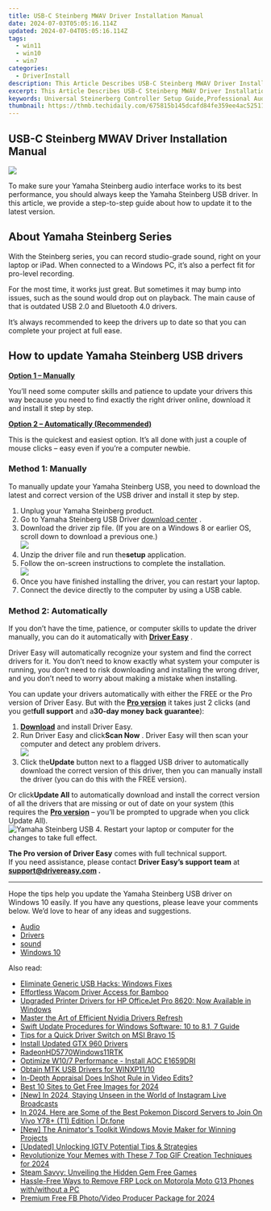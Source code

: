 ```yaml
---
title: USB-C Steinberg MWAV Driver Installation Manual
date: 2024-07-03T05:05:16.114Z
updated: 2024-07-04T05:05:16.114Z
tags:
  - win11
  - win10
  - win7
categories:
  - DriverInstall
description: This Article Describes USB-C Steinberg MWAV Driver Installation Manual
excerpt: This Article Describes USB-C Steinberg MWAV Driver Installation Manual
keywords: Universal Steinerberg Controller Setup Guide,Professional Audio Equipment Installation,Steinberg Mix Controller Manual,Professional Sound System Configuration,Audio Equipment Installation Steps,High-Quality Sound System Assembly Guide,Comprehensive Audio Equipment Setup Manual
thumbnail: https://thmb.techidaily.com/675815b145dcafd84fe359ee4ac52511e6c57ba8907f6c40cdafb2c11a8f5a83.jpg
---
```


## USB-C Steinberg MWAV Driver Installation Manual

![](https://images.drivereasy.com/wp-content/uploads/2021/01/Yamaha-Logo-1967-1200x576.jpg)

 To make sure your Yamaha Steinberg audio interface works to its best performance, you should always keep the Yamaha Steinberg USB driver. In this article, we provide a step-to-step guide about how to update it to the latest version.

## About Yamaha Steinberg Series

 With the Steinberg series, you can record studio-grade sound, right on your laptop or iPad. When connected to a Windows PC, it’s also a perfect fit for pro-level recording.

 For the most time, it works just great. But sometimes it may bump into issues, such as the sound would drop out on playback. The main cause of that is outdated USB 2.0 and Bluetooth 4.0 drivers.

 It’s always recommended to keep the drivers up to date so that you can complete your project at full ease.

## How to update Yamaha Steinberg USB drivers

[**Option 1 – Manually**](#method1)

 You’ll need some computer skills and patience to update your drivers this way because you need to find exactly the right driver online, download it and install it step by step.

[**Option 2 – Automatically (Recommended)**](#method2)

 This is the quickest and easiest option. It’s all done with just a couple of mouse clicks – easy even if you’re a computer newbie.

### Method 1: Manually

 To manually update your Yamaha Steinberg USB, you need to download the latest and correct version of the USB driver and install it step by step.

1. Unplug your Yamaha Steinberg product.
2. Go to Yamaha Steinberg USB Driver [download center](https://www.steinberg.net/en/support/downloads%5Fhardware/yamaha%5Fsteinberg%5Fusb%5Fdriver.html) .
3. Download the driver zip file. (If you are on a Windows 8 or earlier OS, scroll down to download a previous one.)  
![](https://images.drivereasy.com/wp-content/uploads/2021/01/windows-10-64-bit.jpg)
4. Unzip the driver file and run the**setup** application.
5. Follow the on-screen instructions to complete the installation.  
![](https://images.drivereasy.com/wp-content/uploads/2021/01/next.jpg)
6. Once you have finished installing the driver, you can restart your laptop.
7. Connect the device directly to the computer by using a USB cable.

### Method 2: Automatically

 If you don’t have the time, patience, or computer skills to update the driver manually, you can do it automatically with **[Driver Easy](https://tools.techidaily.com/drivereasy/download/)**  .

 Driver Easy will automatically recognize your system and find the correct drivers for it. You don’t need to know exactly what system your computer is running, you don’t need to risk downloading and installing the wrong driver, and you don’t need to worry about making a mistake when installing.

 You can update your drivers automatically with either the FREE or the Pro version of Driver Easy. But with the [**Pro version**](https://tools.techidaily.com/drivereasy/download/) it takes just 2 clicks (and you get**full support** and a**30-day money back guarantee**):

1. **[Download](https://tools.techidaily.com/drivereasy/download/)**  and install Driver Easy.
2. Run Driver Easy and click**Scan Now** . Driver Easy will then scan your computer and detect any problem drivers.  
![](https://images.drivereasy.com/wp-content/uploads/2020/12/Scan-now-1.jpg)
3. Click the**Update** button next to a flagged USB driver to automatically download the correct version of this driver, then you can manually install the driver (you can do this with the FREE version).  

 Or click**Update All** to automatically download and install the correct version of all the drivers that are missing or out of date on your system (this requires the **[Pro version](https://tools.techidaily.com/drivereasy/download/)**  – you’ll be prompted to upgrade when you click Update All).  
![Yamaha Steinberg USB](https://images.drivereasy.com/wp-content/uploads/2021/01/usb.jpg)
4. Restart your laptop or computer for the changes to take full effect.

**The Pro version of Driver Easy** comes with full technical support.  
 If you need assistance, please contact **Driver Easy’s support team** at **[support@drivereasy.com](mailto:support@drivereasy.com) .**

---

 Hope the tips help you update the Yamaha Steinberg USB driver on Windows 10 easily. If you have any questions, please leave your comments below. We’d love to hear of any ideas and suggestions.

* [Audio](https://store.drivereasy.com/order/cart.php?PRODS=4731822&QTY=1&AFFILIATE=108875)
* [Drivers](https://tools.techidaily.com/drivereasy/download/)
* [sound](https://store.drivereasy.com/order/cart.php?PRODS=4731822&QTY=1&AFFILIATE=108875)
* [Windows 10](https://tools.techidaily.com/drivereasy/download/)

<ins class="adsbygoogle"
     style="display:block"
     data-ad-format="autorelaxed"
     data-ad-client="ca-pub-7571918770474297"
     data-ad-slot="1223367746"></ins>



<ins class="adsbygoogle"
     style="display:block"
     data-ad-client="ca-pub-7571918770474297"
     data-ad-slot="8358498916"
     data-ad-format="auto"
     data-full-width-responsive="true"></ins>

<span class="atpl-alsoreadstyle">Also read:</span>
<div><ul>
<li><a href="https://driver-install.techidaily.com/eliminate-generic-usb-hacks-windows-fixes/"><u>Eliminate Generic USB Hacks: Windows Fixes</u></a></li>
<li><a href="https://driver-install.techidaily.com/effortless-wacom-driver-access-for-bamboo/"><u>Effortless Wacom Driver Access for Bamboo</u></a></li>
<li><a href="https://driver-install.techidaily.com/upgraded-printer-drivers-for-hp-officejet-pro-8620-now-available-in-windows/"><u>Upgraded Printer Drivers for HP OfficeJet Pro 8620: Now Available in Windows</u></a></li>
<li><a href="https://driver-install.techidaily.com/master-the-art-of-efficient-nvidia-drivers-refresh/"><u>Master the Art of Efficient Nvidia Drivers Refresh</u></a></li>
<li><a href="https://driver-install.techidaily.com/swift-update-procedures-for-windows-software-10-to-81-7-guide/"><u>Swift Update Procedures for Windows Software: 10 to 8.1, 7 Guide</u></a></li>
<li><a href="https://driver-install.techidaily.com/tips-for-a-quick-driver-switch-on-msi-bravo-15/"><u>Tips for a Quick Driver Switch on MSI Bravo 15</u></a></li>
<li><a href="https://driver-install.techidaily.com/install-updated-gtx-960-drivers/"><u>Install Updated GTX 960 Drivers</u></a></li>
<li><a href="https://driver-install.techidaily.com/radeonhd5770windows11rtk/"><u>RadeonHD5770Windows11RTK</u></a></li>
<li><a href="https://driver-install.techidaily.com/optimize-w107-performance-install-aoc-e1659dri/"><u>Optimize W10/7 Performance - Install AOC E1659DRI</u></a></li>
<li><a href="https://driver-install.techidaily.com/obtain-mtk-usb-drivers-for-winxp1110/"><u>Obtain MTK USB Drivers for WINXP11/10</u></a></li>
<li><a href="https://extra-lessons.techidaily.com/in-depth-appraisal-does-inshot-rule-in-video-edits/"><u>In-Depth Appraisal  Does InShot Rule in Video Edits?</u></a></li>
<li><a href="https://extra-support.techidaily.com/best-10-sites-to-get-free-images-for-2024/"><u>Best 10 Sites to Get Free Images for 2024</u></a></li>
<li><a href="https://fox-helps.techidaily.com/new-in-2024-staying-unseen-in-the-world-of-instagram-live-broadcasts/"><u>[New] In 2024, Staying Unseen in the World of Instagram Live Broadcasts</u></a></li>
<li><a href="https://change-location.techidaily.com/in-2024-here-are-some-of-the-best-pokemon-discord-servers-to-join-on-vivo-y78plus-t1-edition-drfone-by-drfone-virtual-android/"><u>In 2024, Here are Some of the Best Pokemon Discord Servers to Join On Vivo Y78+ (T1) Edition | Dr.fone</u></a></li>
<li><a href="https://some-tips.techidaily.com/new-the-animators-toolkit-windows-movie-maker-for-winning-projects/"><u>[New] The Animator's Toolkit  Windows Movie Maker for Winning Projects</u></a></li>
<li><a href="https://instagram-video-files.techidaily.com/updated-unlocking-igtv-potential-tips-and-strategies/"><u>[Updated] Unlocking IGTV Potential  Tips & Strategies</u></a></li>
<li><a href="https://extra-approaches.techidaily.com/revolutionize-your-memes-with-these-7-top-gif-creation-techniques-for-2024/"><u>Revolutionize Your Memes with These 7 Top GIF Creation Techniques for 2024</u></a></li>
<li><a href="https://games-able.techidaily.com/steam-savvy-unveiling-the-hidden-gem-free-games/"><u>Steam Savvy: Unveiling the Hidden Gem Free Games</u></a></li>
<li><a href="https://android-frp.techidaily.com/hassle-free-ways-to-remove-frp-lock-on-motorola-moto-g13-phones-withwithout-a-pc-by-drfone-android/"><u>Hassle-Free Ways to Remove FRP Lock on Motorola Moto G13 Phones with/without a PC</u></a></li>
<li><a href="https://facebook-video-files.techidaily.com/premium-free-fb-photovideo-producer-package-for-2024/"><u>Premium Free FB Photo/Video Producer Package for 2024</u></a></li>
</ul></div>
